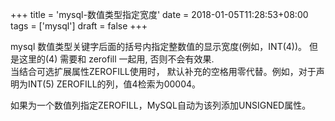 +++
title = 'mysql-数值类型指定宽度'
date = 2018-01-05T11:28:53+08:00
tags = ['mysql']
draft = false
+++

mysql 数值类型关键字后面的括号内指定整数值的显示宽度(例如，INT(4))。
但是这里的(4) 需要和 zerofill 一起用, 否则不会有效果.  
当结合可选扩展属性ZEROFILL使用时， 默认补充的空格用零代替。例如，对于声明为INT(5) ZEROFILL的列，值4检索为00004。

如果为一个数值列指定ZEROFILL，MySQL自动为该列添加UNSIGNED属性。
